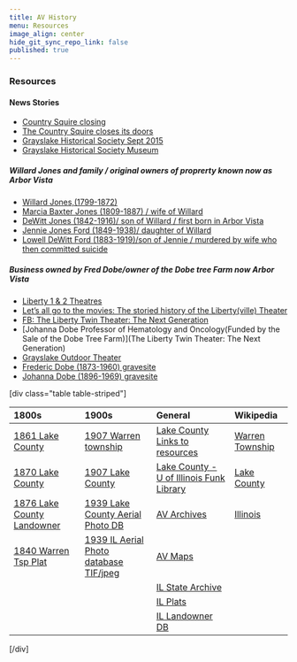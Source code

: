 ```yaml
---
title: AV History
menu: Resources
image_align: center
hide_git_sync_repo_link: false
published: true
---
```


### Resources

#### News Stories
- [Country Squire closing](https://patch.com/illinois/grayslake/end-of-an-era-a-look-back-at-the-country-squire)
- [The Country Squire closes its doors](https://patch.com/illinois/grayslake/the-country-squire-closes-its-doors)
- [Grayslake Historical Society Sept 2015](https://grayslakehistory.org/wp-content/uploads/Sep-2015.pdf)
- [Grayslake Historical Society Museum](https://grayslakehistory.org/)

##### Willard Jones and family / original owners of proprerty known now as Arbor Vista
- [Willard Jones,(1799-1872)](https://www.findagrave.com/memorial/88081931/willard-jones)
- [Marcia Baxter Jones (1809-1887) / wife of Willard](https://www.findagrave.com/memorial/88081911/marcia-d-jones)
 - [DeWitt Jones (1842-1916)/ son of Willard / first born in Arbor Vista](https://www.findagrave.com/memorial/24853240/dewitt-lane-jones)
 - [Jennie Jones Ford (1849-1938)/ daughter of Willard](https://www.findagrave.com/memorial/24811291/jennie-m-ford)
  - [Lowell DeWitt Ford (1883-1919)/son of Jennie / murdered by wife who then committed suicide](https://www.findagrave.com/memorial/24811309/lowell-dewitt-ford)
##### Business owned by Fred Dobe/owner of the Dobe tree Farm now Arbor Vista
- [Liberty 1 & 2 Theatres](http://cinematreasures.org/theaters/3155)
- [Let’s all go to the movies: The storied history of the Liberty(ville) Theater](https://shelflife.cooklib.org/2017/01/25/lets-all-go-to-the-movies-the-storied-history-of-the-libertyville-theater/)
- [FB: The Liberty Twin Theater: The Next Generation](https://www.facebook.com/libertytwintheater)
- [Johanna Dobe Professor of Hematology and Oncology(Funded by the Sale of the Dobe Tree Farm)](The Liberty Twin Theater: The Next Generation)
- [Grayslake Outdoor Theater](http://cinematreasures.org/theaters/5366)
- [Frederic Dobe (1873-1960) gravesite](https://www.findagrave.com/memorial/182623581/frederick-william-dobe)
- [Johanna Dobe (1896-1969) gravesite]()


[div class="table table-striped"]

__1800s__ | __1900s__ | __General__ | __Wikipedia__
:--  | :---- | :--- | :---
[1861 Lake County]           | [1907 Warren township] | [Lake County Links to resources]  | [Warren Township]
[1870 Lake County]           | [1907 Lake County]     | [Lake County - U of Illinois Funk Library] | [Lake County]
[1876 Lake County Landowner] | [1939 Lake County Aerial Photo DB] | [AV Archives] | [Illinois]
[1840 Warren Tsp Plat]       | [1939 IL Aerial Photo database TIF/jpeg] | [AV Maps] | 
|                            |                                          |  [IL State Archive] |
|                            |                                          | [IL Plats] |
|                            |                                          | [IL Landowner DB] |

[/div]

[AV Archives]: https://github.com/rhoppel/arborvista_history/
[AV Maps]:     https://github.com/rhoppel/arborvista_history/tree/master/maps
[Lake County Links to resources]: http://www.linkpendium.com/lake-il-genealogy/maps/
[1861 Lake County]: http://www.historicmapworks.com/Map/US/1610116/Lake+County+1861/Lake+County+1861/Illinois/
[1870 Lake County]: http://www.mygenealogyhound.com/maps/illinois-maps/il-lake-county-illinois-1870-map.html
[1876 Lake County Landowner]: https://www.mapsofthepast.com/lake-county-illinois-landowner-map-1876.html
[1907 Warren township]: http://www.historicmapworks.com/Map/US/220532/Warren+Township++Lewin+Park/Lake+County+1907/Illinois/
[1907 Lake County]: http://www.historicmapworks.com/Atlas/US/12070/Lake+County+1907/
[1939 Lake County Aerial Photo DB]: http://clearinghouse.isgs.illinois.edu/webdocs/ilhap/county/j_lake.html
[1939 IL Aerial Photo database TIF/jpeg]: http://clearinghouse.isgs.illinois.edu/webdocs/ilhap/county/
[Lake County - U of Illinois Funk Library]: https://www.library.illinois.edu/funkaces/landownership/lake/
[IL State Archive]: https://www.cyberdriveillinois.com/departments/archives/
[IL Plats]: http://landplats.ilsos.net/FTP_Illinois.html
[1840 Warren Tsp Plat]: http://landplats.ilsos.net:9001/lizardtech/iserv/calcrgn?cat=IMAGES&item=Lake/29-45.sid&style=default/view.xsl&wid=600&hei=400&browser=win_ns6&plugin=false
[IL Landowner DB]: http://www.cyberdriveillinois.com/departments/archives/databases/data_lan.html

[Warren Township]: https://en.wikipedia.org/wiki/Warren_Township,_Lake_County,_Illinois
[Lake County]:     https://en.wikipedia.org/wiki/Lake_County,_Illinois
[Illinois]:        https://en.wikipedia.org/wiki/Illinois

